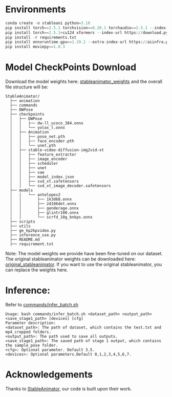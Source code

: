# Environments
  ```python 
  conda create -n stableani python=3.10
  pip install torch==2.5.1 torchvision==0.20.1 torchaudio==2.5.1 --index-url https://download.pytorch.org/whl/cu124
  pip install torch==2.5.1+cu124 xformers --index-url https://download.pytorch.org/whl/cu124
  pip install -r requirements.txt
  pip install onnxruntime-gpu==1.19.2 --extra-index-url https://aiinfra.pkgs.visualstudio.com/PublicPackages/_packaging/onnxruntime-cuda-12/pypi/simple/
  pip install moviepy==1.0.3
  ```

# Model CheckPoints Download
  Download the model weights here: [stableanimator_weights](https://huggingface.co/Moon-jack/Democratize-CSG) and the overall file structure will be:
  ```shell
  StableAnimator/
    ├── animation
    ├── commands
    ├── DWPose
    ├── checkpoints
    │   ├── DWPose
    │   │   ├── dw-ll_ucoco_384.onnx
    │   │   └── yolox_l.onnx
    │   ├── Animation
    │   │   ├── pose_net.pth
    │   │   ├── face_encoder.pth
    │   │   └── unet.pth
    │   ├── stable-video-diffusion-img2vid-xt
    │   │   ├── feature_extractor
    │   │   ├── image_encoder
    │   │   ├── scheduler
    │   │   ├── unet
    │   │   ├── vae
    │   │   ├── model_index.json
    │   │   ├── svd_xt.safetensors
    │   │   └── svd_xt_image_decoder.safetensors
    ├── models
    │   │   └── antelopev2
    │   │       ├── 1k3d68.onnx
    │   │       ├── 2d106det.onnx
    │   │       ├── genderage.onnx
    │   │       ├── glintr100.onnx
    │   │       └── scrfd_10g_bnkps.onnx
    ├── scripts
    ├── utils
    ├── ge_kp2kpvideo.py
    ├── inference_use.py
    ├── README.md
    ├── requirement.txt 
  ```
Note: The model weights we provide have been fine-tuned on our dataset. The original stableanimator weights can be downloaded here: [original_stableanimator](https://huggingface.co/FrancisRing/StableAnimator). If you want to use the original stableanimator, you can replace the weights here.

# Inference:
  Refer to [commands/infer_batch.sh](https://github.com/MPI-Lab/Democratizing-CSG/blob/main/pose2video/Stableanimator/commands/infer_batch.sh)
  ```shell
  Usage: bash commands/infer_batch.sh <dataset_path> <output_path> <save_stage1_path> [devices] [cfg]
  Parameter description:
  <dataset_path>: The path of dataset, which contains the test.txt and mp4_cropped folders.
  <output_path>: The path used to save all outputs.
  <save_stage1_path>: The saved path of stage 1 output, which contains the sample_pose folder.
  <cfg>: Optional parameter. Default 3.5.
  <devices>: Optional parameters.Default 0,1,2,3,4,5,6,7.
  ```

# Acknowledgements
Thanks to [StableAnimator](https://github.com/Francis-Rings/StableAnimator), our code is built upon their work.